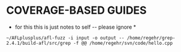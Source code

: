 # COVERAGE-BASED GUIDES

* for this this is just notes to self -- please ignore *

`~/AFLplusplus/afl-fuzz -i input -o output -- /home/regehr/grep-2.4.1/build-afl/src/grep -f @@ /home/regehr/svn/code/hello.cpp`

